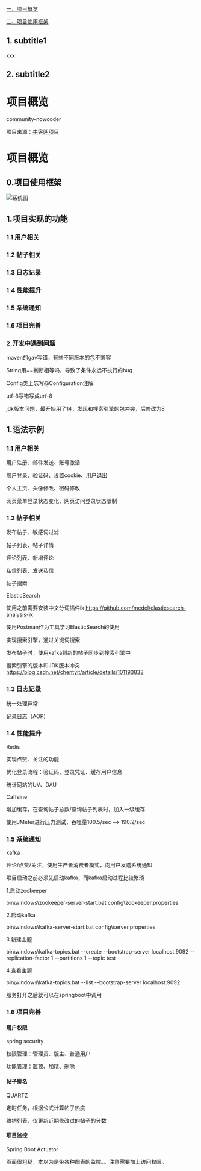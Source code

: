 [一、项目概览](#项目概览)

[二、项目使用框架](#标题two)

## 1. subtitle1
xxx
## 2. subtitle2

# 项目概览 

community-nowcoder

项目来源：[牛客网项目](https://www.nowcoder.com/courses/semester/senior)

# 项目概览 
## 0.项目使用框架
![系统图](https://s1.ax1x.com/2020/08/19/dMIkVO.png)


## 1.项目实现的功能
### 1.1 用户相关
### 1.2 帖子相关
### 1.3 日志记录
### 1.4 性能提升
### 1.5 系统通知
### 1.6 项目完善 

### 2.开发中遇到问题
maven的gav写错，有些不同版本的包不兼容

String用==判断相等吗，导致了条件永远不执行的bug

Config类上忘写@Configuration注解

utf-8写错写成urf-8

jdk版本问题，最开始用了14，发现和搜索引擎的包冲突，后修改为8


<h2 id="1">1.语法示例</h2>

### 1.1 用户相关

用户注册、邮件发送、账号激活

用户登录、验证码、设置cookie、用户退出

个人主页、头像修改、密码修改

网页菜单登录状态变化、网页访问登录状态限制

### 1.2 帖子相关

发布帖子、敏感词过滤

帖子列表、帖子详情

评论列表、新增评论

私信列表、发送私信

帖子搜索

ElasticSearch

使用之前需要安装中文分词插件ik https://github.com/medcl/elasticsearch-analysis-ik

使用Postman作为工具学习ElasticSearch的使用

实现搜索引擎，通过关键词搜索

发布帖子时，使用kafka将新的帖子同步到搜索引擎中

搜索引擎的版本和JDK版本冲突
https://blog.csdn.net/chentyit/article/details/101193838

### 1.3 日志记录

统一处理异常

记录日志（AOP）

### 1.4 性能提升
Redis

实现点赞、关注的功能

优化登录流程：验证码、登录凭证、缓存用户信息

统计网站的UV、DAU

Caffeine

增加缓存，在查询帖子总数/查询帖子列表时，加入一级缓存

使用JMeter进行压力测试，吞吐量100.5/sec --> 190.2/sec

### 1.5 系统通知

kafka

评论/点赞/关注，使用生产者消费者模式，向用户发送系统通知

项目启动之前必须先启动kafka，而kafka启动过程比较繁琐

1.启动zookeeper

bin\windows\zookeeper-server-start.bat config\zookeeper.properties

2.启动kafka

bin\windows\kafka-server-start.bat config\server.properties

3.新建主题

bin\windows\kafka-topics.bat --create --bootstrap-server localhost:9092 --replication-factor 1 --partitions 1 --topic test

4.查看主题

bin\windows\kafka-topics.bat --list --bootstrap-server localhost:9092

服务打开之后就可以在springboot中调用

### 1.6 项目完善 
#### 用户权限
spring security

权限管理：管理员、版主、普通用户

功能管理：置顶、加精、删除

#### 帖子排名
QUARTZ

定时任务，根据公式计算帖子热度

维护列表，仅更新近期修改过的帖子的分数

#### 项目监控
Spring Boot Actuator

页面很粗糙，本以为是带各种图表的监控。。注意需要加上访问权限。
